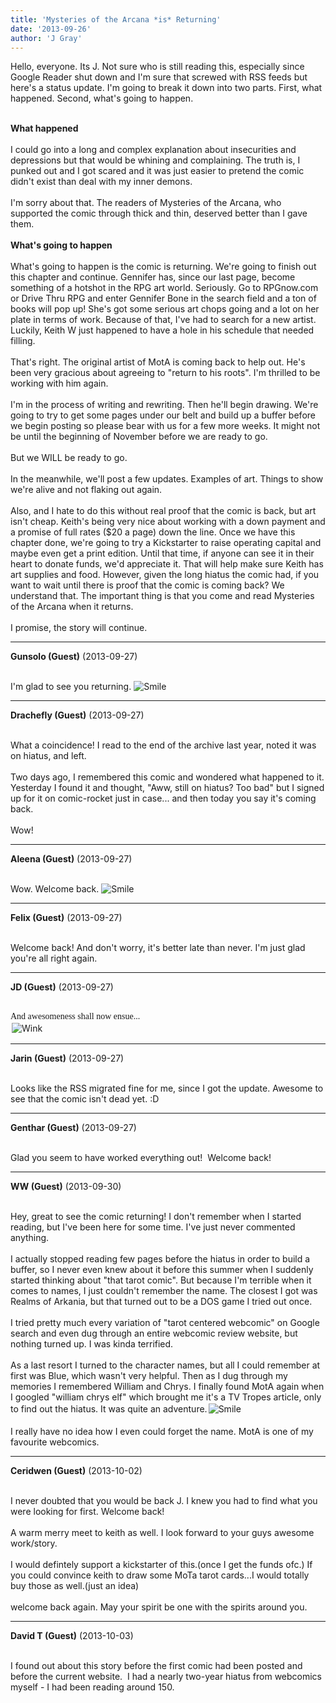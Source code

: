 ```yaml
---
title: 'Mysteries of the Arcana *is* Returning'
date: '2013-09-26'
author: 'J Gray'
---
```


Hello, everyone. Its J. Not sure who is still reading this, especially since Google Reader shut down and I'm sure that screwed with RSS feeds but here's a status update. I'm going to break it down into two parts. First, what happened. Second, what's going to happen.<div><br></div><div><b>What happened</b></div><div><b><br></b></div><div>I could go into a long and complex explanation about insecurities and depressions but that would be whining and complaining. The truth is, I punked out and I got scared and it was just easier to pretend the comic didn't exist than deal with my inner demons.&nbsp;</div><div><br></div><div>I'm sorry about that. The readers of Mysteries of the Arcana, who supported the comic through thick and thin, deserved better than I gave them.</div><div><br></div><div><b>What's going to happen</b></div><div><b><br></b></div><div>What's going to happen is the comic is returning. We're going to finish out this chapter and continue. Gennifer has, since our last page, become something of a hotshot in the RPG art world. Seriously. Go to RPGnow.com or Drive Thru RPG and enter Gennifer Bone in the search field and a ton of books will pop up! She's got some serious art chops going and a lot on her plate in terms of work. Because of that, I've had to search for a new artist. Luckily, Keith W just happened to have a hole in his schedule that needed filling.</div><div><br></div><div>That's right. The original artist of MotA is coming back to help out. He's been very gracious about agreeing to "return to his roots". I'm thrilled to be working with him again.</div><div><br></div><div>I'm in the process of writing and rewriting. Then he'll begin drawing. We're going to try to get some pages under our belt and build up a buffer before we begin posting so please bear with us for a few more weeks. It might not be until the beginning of November before we are ready to go.</div><div><br></div><div>But we WILL be ready to go.</div><div><br></div><div>In the meanwhile, we'll post a few updates. Examples of art. Things to show we're alive and not flaking out again.&nbsp;</div><div><br></div><div>Also, and I hate to do this without real proof that the comic is back, but art isn't cheap. Keith's being very nice about working with a down payment and a promise of full rates ($20 a page) down the line. Once we have this chapter done, we're going to try a Kickstarter to raise operating capital and maybe even get a print edition. Until that time, if anyone can see it in their heart to donate funds, we'd appreciate it. That will help make sure Keith has art supplies and food. However, given the long hiatus the comic had, if you want to wait until there is proof that the comic is coming back? We understand that. The important thing is that you come and read Mysteries of the Arcana when it returns.</div><div><br></div><div>I promise, the story will continue.</div>

---
**Gunsolo (Guest)** (2013-09-27)

<br> I'm glad to see you returning. <img src="//smilies/smile.gif" alt="Smile" border="0"><br>

---
**Drachefly (Guest)** (2013-09-27)

<br> What a coincidence! I read to the end of the archive last year, noted it was on hiatus, and left.
<br>
<br>Two days ago, I remembered this comic and wondered what happened to it. Yesterday I found it and thought, "Aww, still on hiatus? Too bad" but I signed up for it on comic-rocket just in case... and then today you say it's coming back.
<br>
<br>Wow!

---
**Aleena (Guest)** (2013-09-27)

<br> Wow. Welcome back. <img src="//smilies/smile.gif" alt="Smile" border="0">

---
**Felix (Guest)** (2013-09-27)

<br> Welcome back! And don't worry, it's better late than never. I'm just glad you're all right again.<br>

---
**JD (Guest)** (2013-09-27)

<br> <font face="Comic Sans MS">And awesomeness shall now ensue... </font><br><img alt=" Wink " src=" //smilies/wink1.gif " border="0" hspace="2" vspace="2"><br>

---
**Jarin (Guest)** (2013-09-27)

<br> Looks like the RSS migrated fine for me, since I got the update. Awesome to see that the comic isn't dead yet. :D

---
**Genthar (Guest)** (2013-09-27)

<br> Glad you seem to have worked everything out!&nbsp; Welcome back!<br>

---
**WW (Guest)** (2013-09-30)

<br> Hey, great to see the comic returning! I don't remember when I started reading, but I've been here for some time. I've just never commented anything.<br><br>I actually stopped reading few pages before the hiatus in order to build a buffer, so I never even knew about it before this summer when I suddenly started thinking about "that tarot comic". But because I'm terrible when it comes to names, I just couldn't remember the name. The closest I got was Realms of Arkania, but that turned out to be a DOS game I tried out once.<br><br>I tried pretty much every variation of "tarot centered webcomic" on Google search and even dug through an entire webcomic review website, but nothing turned up. I was kinda terrified.<br><br>As a last resort I turned to the character names, but all I could remember at first was Blue, which wasn't very helpful. Then as I dug through my memories I remembered William and Chrys. I finally found MotA again when I googled "william chrys elf" which brought me it's a TV Tropes article, only to find out the hiatus. It was quite an adventure.<img alt=" Smile " src=" //smilies/smile.gif " border="0" hspace="2" vspace="2"><br><br>I really have no idea how I even could forget the name. MotA is one of my favourite webcomics.<br>

---
**Ceridwen (Guest)** (2013-10-02)

<br> I never doubted that you would be back J. I knew you had to find what you were looking for first. Welcome back!<br><br>A warm merry meet to keith as well. I look forward to your guys awesome work/story.<br><br>I would defintely support a kickstarter of this.(once I get the funds ofc.) If you could convince keith to draw some MoTa tarot cards...I would totally buy those as well.(just an idea)<br><br>welcome back again. May your spirit be one with the spirits around you.<br>

---
**David T (Guest)** (2013-10-03)

<br> I found out about this story before the first comic had been posted and before the current website. &nbsp;I had a nearly two-year hiatus from webcomics myself - I had been reading around 150.

